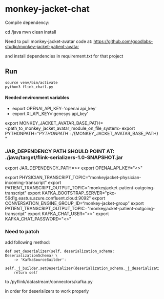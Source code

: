 # monkey-jacket-chat

Compile dependency:

cd /java
mvn clean install

Need to pull monkey-jacket-avatar code at:
https://github.com/goodlabs-studio/monkey-jacket-patient-avatar

and install dependencies in requirement.txt for that project

## Run

    source venv/bin/activate
    python3 flink_chat1.py


#### Needed environment variables
- export OPENAI_API_KEY='openai api_key'
- export XI_API_KEY='genesys api_key'

export MONKEY_JACKET_AVATAR_BASE_PATH=<path_to_monkey_jacket_avatar_module_on_file_system>
export PYTHONPATH="${PYTHONPATH}:/${MONKEY_JACKET_AVATAR_BASE_PATH}"

### JAR_DEPENDENCY PATH SHOULD POINT AT: ./java/target/flink-serializers-1.0-SNAPSHOT.jar
export JAR_DEPENDENCY_PATH=<> 
export OPENAI_API_KEY="<>"

export PHYSICIAN_TRANSCRIPT_TOPIC="monkeyjacket-physician-incoming-transcript"
export PATIENT_TRANSCRIPT_OUTPUT_TOPIC="monkeyjacket-patient-outgoing-transcript"
export KAFKA_BOOTSTRAP_SERVER="pkc-56d1g.eastus.azure.confluent.cloud:9092"
export CONVERSATION_ENGINE_GROUP_ID=“monkey-jacket-group”
export PATIENT_TRANSCRIPT_OUTPUT_TOPIC="monkeyjacket-patient-outgoing-transcript"
export KAFKA_CHAT_USER="<>"
export KAFKA_CHAT_PASSWORD="<>"


### Need to patch ####

add following method:

    def set_deserializer(self, deserialization_schema: DeserializationSchema) \
        -> 'KafkaSourceBuilder':
        self._j_builder.setDeserializer(deserialization_schema._j_deserialization_schema)
        return self


to /pyflink/datastream/connectors/kafka.py

in order for deserializers to work properly

## 
